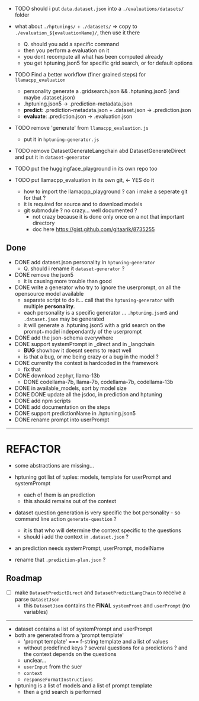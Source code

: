 
- TODO should i put ```data.dataset.json``` into a ```./evaluations/datasets/``` folder
- what about ```./hptunings/``` + ```./datasets/``` => copy to ```./evaluation_${evaluationName}/```, then use it there
  - Q. should you add a specific command
  - then you perform a evaluation on it
  - you dont recompute all what has been computed already
  - you get hptuning.json5 for specific grid search, or for default options

- TODO Find a better workflow (finer grained steps) for ```llamacpp_evaluation```
  - personality generate a .gridsearch.json && .hptuning.json5 (and maybe .dataset.json)
  - .hptuning.json5 -> .prediction-metadata.json
  - **predict**: .prediction-metadata.json + .dataset.json -> .prediction.json
  - **evaluate**: .prediction.json -> .evaluation.json
- TODO remove 'generate' from ```llamacpp_evaluation.js```
  - put it in ```hptuning-generator.js```
- TODO remove DatasetGenerateLangchain abd DatasetGenerateDirect and put it in ```dataset-generator```
- TODO put the huggingface_playground in its own repo too
- TODO put llamacpp_evaluation in its own git, <- YES do it
  - how to import the llamacpp_playground ? can i make a seperate git for that ?
  - it is required for source and to download models
  - git submodule ? no crazy... well documented ?
    - not crazy because it is done only once on a not that important directory
    - doc here https://gist.github.com/gitaarik/8735255

## Done
- DONE add dataset.json personality in ```hptuning-generator```
  - Q. should i rename it ```dataset-generator``` ?
- DONE remove the json5
  - it is causing more trouble than good
- DONE write a generator who try to ignore the userprompt, on all the opensource model available
  - separate script to do it... call that the ```hptuning-generator``` with multiple **personality**.
  - each personality is a specific generator ... ```.hptuning.json5``` and ```.dataset.json``` may be generated
  - it will generate a .hptuning.json5 with a grid search on the prompt+model independantly of the userprompt
- DONE add the json-schema everywhere
- DONE support systemPrompt in _direct and in _langchain
  - **BUG** showhow it doesnt seems to react well
  - is that a bug, or me being crazy or a bug in the model ?
- DONE currenlty the context is hardcoded in the framework
  - fix that
- DONE download zephyr, llama-13b
  - DONE codellama-7b, llama-7b, codellama-7b, codellama-13b
- DONE in available_models, sort by model size
- DONE DONE update all the jsdoc, in prediction and hptuning
- DONE add npm scripts
- DONE add documentation on the steps
- DONE support predictionName in .hptuning.json5
- DONE rename prompt into userPrompt


---
# REFACTOR
- some abstractions are missing...
- hptuning got list of tuples: models, template for userPrompt and systemPrompt
  - each of them is an prediction
  - this should remains out of the context

- dataset question generation is very specific the bot personality - so command line action ```generate-question``` ?
  - it is that who will determine the context specific to the questions
  - should i add the context in ```.dataset.json``` ?

- an prediction needs systemPrompt, userPrompt, modelName
- rename that ```.prediction-plan.json``` ?


## Roadmap
- [ ] make ```DatasetPredictDirect``` and ```DatasetPredictLangChain``` to receive a parse ```DatasetJson```
  - this ```DatasetJson``` contains the **FINAL** ```systemPromt``` and ```userPrompt``` (no variables)

---


- dataset contains a list of systemPrompt and userPrompt
- both are generated from a 'prompt template'
  - 'prompt template' === f-string template and a list of values
  - without predefined keys ? several questions for a predictions ? and the context depends on the questions
  - unclear...
  - ```userInput``` from the suer
  - ```context```
  - ```responseFormatInstructions```
- hptuning is a list of models and a list of prompt template
  - then a grid search is performed

